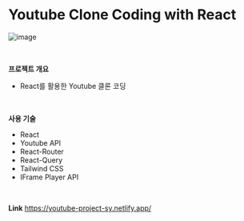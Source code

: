 # Youtube Clone Coding with React  
![image](https://user-images.githubusercontent.com/55083958/234244405-dee135a7-2843-413d-a47e-ed7b0a900759.png)

<br/>

**프로젝트 개요**
- React를 활용한 Youtube 클론 코딩  

<br/>

**사용 기술**
- React
- Youtube API
- React-Router
- React-Query
- Tailwind CSS
- IFrame Player API  

<br/>

**Link**
https://youtube-project-sy.netlify.app/

